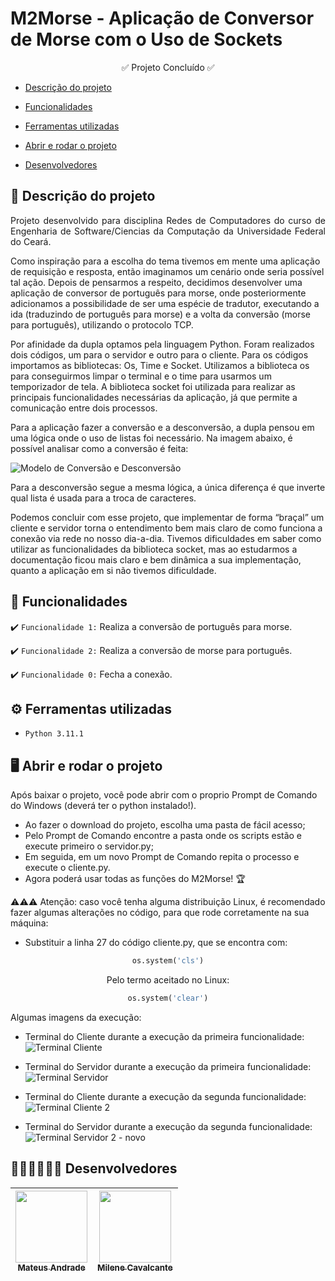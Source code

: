 # M2Morse - Aplicação de Conversor de Morse com o Uso de Sockets

<p align="center">
✅ Projeto Concluído ✅
</p>

- [Descrição do projeto](#descrição-do-projeto)

- [Funcionalidades](#funcionalidades)

- [Ferramentas utilizadas](#ferramentas-utilizadas)

- [Abrir e rodar o projeto](#abrir-e-rodar-o-projeto)

- [Desenvolvedores](#desenvolvedores)

## 💬 Descrição do projeto 

<p align="justify">
 Projeto desenvolvido para disciplina Redes de Computadores do curso de Engenharia de Software/Ciencias da Computação da Universidade Federal do Ceará. 
 
Como inspiração para a escolha do tema tivemos em mente uma aplicação de requisição e resposta, então imaginamos um cenário onde seria possível tal ação. Depois de pensarmos a respeito, decidimos desenvolver uma aplicação de conversor de português para morse, onde posteriormente adicionamos a possibilidade de ser uma espécie de tradutor, executando a ida (traduzindo de português para morse) e a volta da conversão (morse para português), utilizando o protocolo TCP.

Por afinidade da dupla optamos pela linguagem Python. Foram realizados dois códigos, um para o servidor e outro para o cliente. Para os códigos importamos as bibliotecas: Os, Time e Socket. Utilizamos a biblioteca  os para conseguirmos limpar o terminal e o time para usarmos um temporizador de tela. A biblioteca socket foi utilizada para realizar as principais funcionalidades necessárias da aplicação, já que permite a comunicação entre dois processos. 

Para a aplicação fazer a conversão e a desconversão, a dupla pensou em uma lógica onde o uso de listas foi necessário. Na imagem abaixo, é possível analisar como a conversão é feita:

![Modelo de Conversão e Desconversão](https://user-images.githubusercontent.com/84748508/206965991-cc79452c-2989-44d7-ba81-e659b57a7a5a.png)

Para a desconversão segue a mesma lógica, a única diferença é que inverte qual lista é usada para a troca de caracteres.

Podemos concluir com esse projeto, que implementar de forma “braçal” um cliente e servidor torna o entendimento bem mais claro de como funciona a conexão via rede no nosso dia-a-dia. Tivemos dificuldades em saber como utilizar as funcionalidades da biblioteca socket, mas ao estudarmos a documentação ficou mais claro e bem dinâmica a sua implementação, quanto a aplicação em si não tivemos dificuldade.

</p>

## 🔢 Funcionalidades

:heavy_check_mark: `Funcionalidade 1:` Realiza a conversão de português para morse.

:heavy_check_mark: `Funcionalidade 2:` Realiza a conversão de morse para português.

:heavy_check_mark: `Funcionalidade 0:` Fecha a conexão.

## ⚙ Ferramentas utilizadas

- ``Python 3.11.1``

## 🖥 Abrir e rodar o projeto

Após baixar o projeto, você pode abrir com o proprio Prompt de Comando do Windows (deverá ter o python instalado!).

- Ao fazer o download do projeto, escolha uma pasta de fácil acesso;
- Pelo Prompt de Comando encontre a pasta onde os scripts estão e execute primeiro o servidor.py;
- Em seguida, em um novo Prompt de Comando repita o processo e execute o cliente.py.
- Agora poderá usar todas as funções do M2Morse! 🏆

⚠⚠⚠ Atenção: caso você tenha alguma distribuição Linux, é recomendado fazer algumas alterações no código, para que rode corretamente na sua máquina:

- Substituir a linha 27 do código cliente.py, que se encontra com:

<div align="center">

```python
os.system('cls')
```

Pelo termo aceitado no Linux:

```python
os.system('clear')
```

  </div>

Algumas imagens da execução:

- Terminal do Cliente durante a execução da primeira funcionalidade:
![Terminal Cliente](https://user-images.githubusercontent.com/84748508/206967144-be903646-63ca-40b9-bc7a-0f096bd66511.png)

- Terminal do Servidor durante a execução da primeira funcionalidade:
![Terminal Servidor](https://user-images.githubusercontent.com/84748508/206967128-e081fb5d-c8e0-49ab-bd3f-c6af897142a1.png)

- Terminal do Cliente durante a execução da segunda funcionalidade:
![Terminal Cliente 2](https://user-images.githubusercontent.com/84748508/206967232-ef4728cb-b348-415f-8da1-6d8aa17b54fc.png)

- Terminal do Servidor durante a execução da segunda funcionalidade:
![Terminal Servidor 2 - novo](https://user-images.githubusercontent.com/84748508/206967207-876392b9-7336-4a22-b9c6-54db7581459c.png)

## 👩🏻‍💻👨🏻‍💻 Desenvolvedores

| [<img src="https://avatars.githubusercontent.com/u/84748508?v=4" width=115><br><sub>Mateus Andrade</sub>](https://github.com/eumateusdev) |  [<img src="https://avatars.githubusercontent.com/u/69697277?v=4" width=115><br><sub>Milene Cavalcante</sub>](https://github.com/Milene01)  |
| :---: | :---: 
